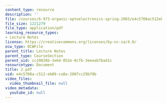 ```yaml
---
content_type: resource
description: ''
file: /courses/6-973-organic-optoelectronics-spring-2003/e4c5708ac512eb89ca8a2007cc29b78b_2.pdf
file_size: 1221279
file_type: application/pdf
learning_resource_types:
- Lecture Notes
license: https://creativecommons.org/licenses/by-nc-sa/4.0/
ocw_type: OCWFile
parent_title: Lecture Notes
parent_type: CourseSection
parent_uid: cc20026b-3e64-052e-0cfb-3eeeab7ba41c
resourcetype: Document
title: 2.pdf
uid: e4c5708a-c512-eb89-ca8a-2007cc29b78b
video_files:
  video_thumbnail_file: null
video_metadata:
  youtube_id: null
---
```

